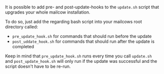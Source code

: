 It is possible to add pre- and post-update-hooks to the `update.sh` script that upgrades your whole mailcow installation.

To do so, just add the regarding bash script into your mailcows root directory called:  

* `pre_update_hook.sh` for commands that should run before the update
* `post_uddate_hook.sh` for commands that should run after the update is completed

Keep in mind that `pre_update_hook.sh` runs every time you call `update.sh` and `post_update_hook.sh` will only run if the update was successful and the script doesn't have to be re-run.